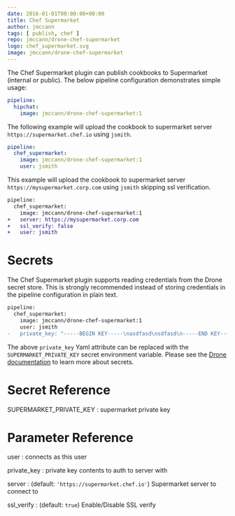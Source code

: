 ```yaml
---
date: 2016-01-01T00:00:00+00:00
title: Chef Supermarket
author: jmccann
tags: [ publish, chef ]
repo: jmccann/drone-chef-supermarket
logo: chef_supermarket.svg
image: jmccann/drone-chef-supermarket
---
```


The Chef Supermarket plugin can publish cookbooks to Supermarket (internal or public).
The below pipeline configuration demonstrates simple usage:

```yaml
pipeline:
  hipchat:
    image: jmccann/drone-chef-supermarket:1
```

The following example will upload the cookbook to supermarket server
`https://supermarket.chef.io` using `jsmith`.

```yaml
pipeline:
  chef_supermarket:
    image: jmccann/drone-chef-supermarket:1
    user: jsmith
```

This example will upload the cookbook to supermarket server
`https://mysupermarket.corp.com` using `jsmith` skipping ssl verification.

```diff
pipeline:
  chef_supermarket:
    image: jmccann/drone-chef-supermarket:1
+   server: https://mysupermarket.corp.com
+   ssl_verify: false
+   user: jsmith
```

# Secrets

The Chef Supermarket plugin supports reading credentials from the Drone secret store.
This is strongly recommended instead of storing credentials in the pipeline configuration in plain text.

```diff
pipeline:
  chef_supermarket:
    image: jmccann/drone-chef-supermarket:1
    user: jsmith
-   private_key: "-----BEGIN KEY-----\nasdfasd\nsdfasd\n-----END KEY-----\n"
```

The above `private_key` Yaml attribute can be replaced with the `SUPERMARKET_PRIVATE_KEY` secret environment variable.
Please see the [Drone documentation](http://readme.drone.io/0.5/secrets-with-plugins/) to learn more about secrets.

# Secret Reference

SUPERMARKET_PRIVATE_KEY
: supermarket private key

# Parameter Reference

user
: connects as this user

private_key
: private key contents to auth to server with

server
: (default: `'https://supermarket.chef.io'`) Supermarket server to connect to

ssl_verify
: (default: `true`) Enable/Disable SSL verify
